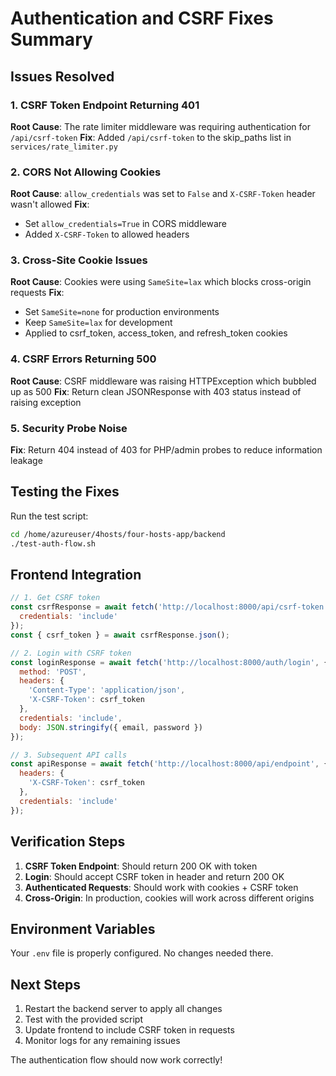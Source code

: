 # Authentication and CSRF Fixes Summary

## Issues Resolved

### 1. CSRF Token Endpoint Returning 401
**Root Cause**: The rate limiter middleware was requiring authentication for `/api/csrf-token`
**Fix**: Added `/api/csrf-token` to the skip_paths list in `services/rate_limiter.py`

### 2. CORS Not Allowing Cookies
**Root Cause**: `allow_credentials` was set to `False` and `X-CSRF-Token` header wasn't allowed
**Fix**: 
- Set `allow_credentials=True` in CORS middleware
- Added `X-CSRF-Token` to allowed headers

### 3. Cross-Site Cookie Issues
**Root Cause**: Cookies were using `SameSite=lax` which blocks cross-origin requests
**Fix**: 
- Set `SameSite=none` for production environments
- Keep `SameSite=lax` for development
- Applied to csrf_token, access_token, and refresh_token cookies

### 4. CSRF Errors Returning 500
**Root Cause**: CSRF middleware was raising HTTPException which bubbled up as 500
**Fix**: Return clean JSONResponse with 403 status instead of raising exception

### 5. Security Probe Noise
**Fix**: Return 404 instead of 403 for PHP/admin probes to reduce information leakage

## Testing the Fixes

Run the test script:
```bash
cd /home/azureuser/4hosts/four-hosts-app/backend
./test-auth-flow.sh
```

## Frontend Integration

```javascript
// 1. Get CSRF token
const csrfResponse = await fetch('http://localhost:8000/api/csrf-token', {
  credentials: 'include'
});
const { csrf_token } = await csrfResponse.json();

// 2. Login with CSRF token
const loginResponse = await fetch('http://localhost:8000/auth/login', {
  method: 'POST',
  headers: {
    'Content-Type': 'application/json',
    'X-CSRF-Token': csrf_token
  },
  credentials: 'include',
  body: JSON.stringify({ email, password })
});

// 3. Subsequent API calls
const apiResponse = await fetch('http://localhost:8000/api/endpoint', {
  headers: {
    'X-CSRF-Token': csrf_token
  },
  credentials: 'include'
});
```

## Verification Steps

1. **CSRF Token Endpoint**: Should return 200 OK with token
2. **Login**: Should accept CSRF token in header and return 200 OK
3. **Authenticated Requests**: Should work with cookies + CSRF token
4. **Cross-Origin**: In production, cookies will work across different origins

## Environment Variables

Your `.env` file is properly configured. No changes needed there.

## Next Steps

1. Restart the backend server to apply all changes
2. Test with the provided script
3. Update frontend to include CSRF token in requests
4. Monitor logs for any remaining issues

The authentication flow should now work correctly!